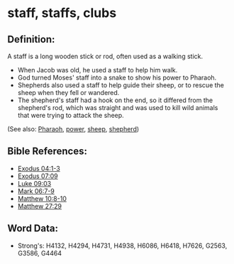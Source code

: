 # staff, staffs, clubs #

## Definition: ##

A staff is a long wooden stick or rod, often used as a walking stick.

* When Jacob was old, he used a staff to help him walk.
* God turned Moses' staff into a snake to show his power to Pharaoh.
* Shepherds also used a staff to help guide their sheep, or to rescue the sheep when they fell or wandered.
* The shepherd's staff had a hook on the end, so it differed from the shepherd's rod, which was straight and was used to kill wild animals that were trying to attack the sheep.

(See also: [Pharaoh](../names/pharaoh.md), [power](../kt/power.md), [sheep](../other/sheep.md), [shepherd](../other/shepherd.md))

## Bible References: ##

* [Exodus 04:1-3](rc://en/tn/help/exo/04/01)
* [Exodus 07:09](rc://en/tn/help/exo/07/09)
* [Luke 09:03](rc://en/tn/help/luk/09/03)
* [Mark 06:7-9](rc://en/tn/help/mrk/06/07)
* [Matthew 10:8-10](rc://en/tn/help/mat/10/08)
* [Matthew 27:29](rc://en/tn/help/mat/27/29)

## Word Data: ##

* Strong's: H4132, H4294, H4731, H4938, H6086, H6418, H7626, G2563, G3586, G4464
